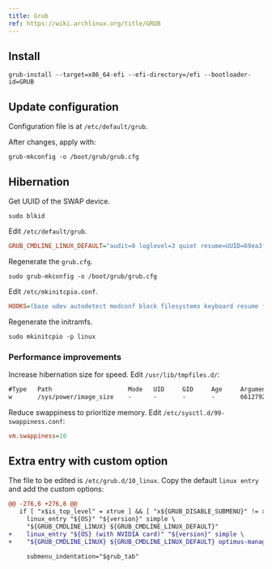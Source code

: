 ```yaml
---
title: Grub
ref: https://wiki.archlinux.org/title/GRUB
---
```


## Install

```shell
grub-install --target=x86_64-efi --efi-directory=/efi --bootloader-id=GRUB
```

## Update configuration

Configuration file is at `/etc/default/grub`.

After changes, apply with:

```shell
grub-mkconfig -o /boot/grub/grub.cfg
```

## Hibernation

Get UUID of the SWAP device.

```shell
sudo blkid
```

Edit `/etc/default/grub`.

```ini
GRUB_CMDLINE_LINUX_DEFAULT="audit=0 loglevel=3 quiet resume=UUID=69ea3ff3-1d78-4c72-8b42-b643415503d3"
```

Regenerate the `grub.cfg`.

```shell
sudo grub-mkconfig -o /boot/grub/grub.cfg
```

Edit `/etc/mkinitcpio.conf`.

```ini
HOOKS=(base udev autodetect modconf block filesystems keyboard resume fsck)
```

Regenerate the initramfs.

```shell
sudo mkinitcpio -p linux
```

### Performance improvements

Increase hibernation size for speed.
Edit `/usr/lib/tmpfiles.d/`:

```txt
#Type   Path                     Mode   UID     GID     Age     Argument
w       /sys/power/image_size    -      -       -       -       6612792115
```

Reduce swappiness to prioritize memory.
Edit `/etc/sysctl.d/99-swappiness.conf`:

```ini
vm.swappiness=10
```

## Extra entry with custom option

The file to be edited is `/etc/grub.d/10_linux`.
Copy the default `linux entry` and add the custom options:

```diff
@@ -276,6 +276,8 @@
   if [ "x$is_top_level" = xtrue ] && [ "x${GRUB_DISABLE_SUBMENU}" != xtrue ]; then
     linux_entry "${OS}" "${version}" simple \
     "${GRUB_CMDLINE_LINUX} ${GRUB_CMDLINE_LINUX_DEFAULT}"
+    linux_entry "${OS} (with NVIDIA card)" "${version}" simple \
+    "${GRUB_CMDLINE_LINUX} ${GRUB_CMDLINE_LINUX_DEFAULT} optimus-manager.startup=nvidia"

     submenu_indentation="$grub_tab"
```
